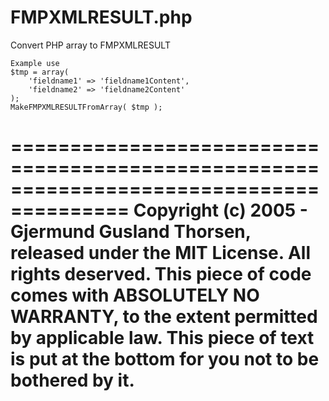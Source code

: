 # FMPXMLRESULT.php
Convert PHP array to FMPXMLRESULT

```
Example use
$tmp = array(
	'fieldname1' => 'fieldname1Content',
	'fieldname2' => 'fieldname2Content'
);
MakeFMPXMLRESULTFromArray( $tmp );
```

========================================================================================
Copyright (c) 2005 - Gjermund Gusland Thorsen, released under the MIT License.
All rights deserved.
This piece of code comes with ABSOLUTELY NO WARRANTY, to the extent permitted by applicable law.
This piece of text is put at the bottom for you not to be bothered by it.
========================================================================================
